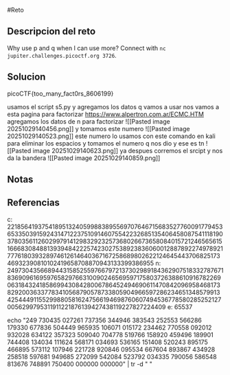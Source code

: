 #Reto 
## Descripcion del reto
Why use p and q when I can use more? Connect with `nc jupiter.challenges.picoctf.org 3726`.
## Solucion
picoCTF{too_many_fact0rs_8606199}

usamos el script s5.py y agregamos los datos q vamos a usar
nos vamos a esta pagina para factorizar https://www.alpertron.com.ar/ECMC.HTM
agregamos los datos de n para factorizar
![[Pasted image 20251029140456.png]]
y tomamos este numero
![[Pasted image 20251029140523.png]]
este numero lo usamos con este comando en kali para eliminar los espacios
y tomamos el numero q nos dio y ese es tn
![[Pasted image 20251029140623.png]]
ya despues corremos el srcipt y nos da la bandera
![[Pasted image 20251029140859.png]]
## Notas

## Referencias
c: 221856419375418951324059988389556970764671568352776009177945365335039159243147122375109146075542232685135406458087541118190378035611260299791412983292325736802667365808401572124656561516668308488139394842225742302753892383606001288789227497892177761803932897461261464036716725868980262212464544370682517346932390810102419658708870943133399386955
n: 249730435668944315852559766797213730298918436290751833278767183690961695976582976631009024656959717580372638861091678226906318432418586994308428006786452494690611470842096958468173829200363377834105687905787338059049665972862346513485799134254449115529988058162475661946987606074945367785802852521270056299795311911221876139427438119227827224409
e: 65537

echo "249 730435 027261 737356 344946 383543 252553 566286 179330 677836 504449 965935 106071 015172 234462 770558 092012 932028 634122 357323 509040 704778 519766 158920 459496 189901 744408 134034 111624 568171 034693 536165 151408 520243 895175 466895 573112 107946 221728 920846 095534 667604 893867 434928 258518 597681 949685 272099 542084 523792 034335 790056 586548 813676 748891 750400 000000 000000" | tr -d " "
